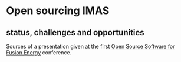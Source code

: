 # Open sourcing IMAS 
## status, challenges and opportunities

Sources of a presentation given at the first [Open Source Software for Fusion Energy](https://ossfe.github.io/OSSFE_2025/) conference.

